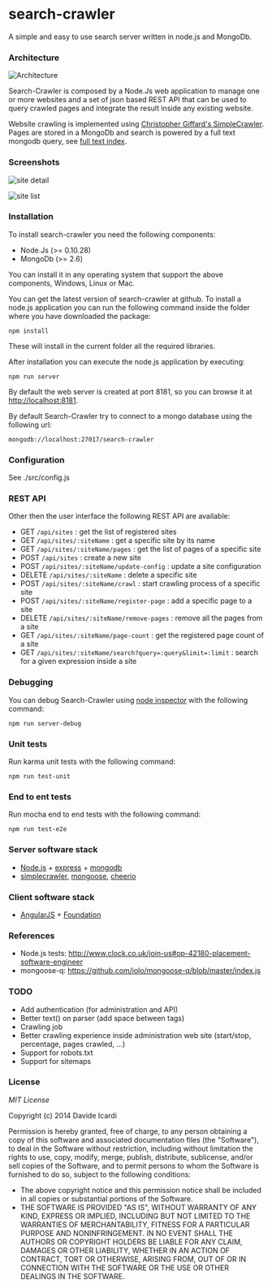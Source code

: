 search-crawler
==============

A simple and easy to use search server written in node.js and MongoDb.

### Architecture

![Architecture](https://raw.githubusercontent.com/davideicardi/search-crawler/master/docs/architecture.png)

Search-Crawler is composed by a Node.Js web application to manage one or more websites and a set of json based REST API that can be used to query crawled pages and integrate the result inside any existing website.

Website crawling is implemented using [Christopher Giffard's SimpleCrawler](https://github.com/cgiffard/node-simplecrawler). Pages are stored in a MongoDb and search is powered by a full text mongodb query, see [full text index](http://docs.mongodb.org/manual/core/index-text/).

### Screenshots

![site detail](https://raw.githubusercontent.com/davideicardi/search-crawler/master/docs/site-detail.png)

![site list](https://raw.githubusercontent.com/davideicardi/search-crawler/master/docs/site-list.png)

### Installation

To install search-crawler you need the following components:

- Node.Js (>= 0.10.28)
- MongoDb (>= 2.6)

You can install it in any operating system that support the above components, Windows, Linux or Mac.

You can get the latest version of search-crawler at github. 
To install a node.js application you can run the following command inside the folder 
where you have downloaded the package:

    npm install
    
These will install in the current folder all the required libraries.

After installation you can execute the node.js application by executing:

    npm run server

By default the web server is created at port 8181, so you can browse it at [http://localhost:8181](http://localhost:8181).

By default Search-Crawler try to connect to a mongo database using the following url: 

	mongodb://localhost:27017/search-crawler


### Configuration

See ./src/config.js

### REST API

Other then the user interface the following REST API are available:

- GET `/api/sites` : get the list of registered sites
- GET `/api/sites/:siteName` : get a specific site by its name
- GET `/api/sites/:siteName/pages` : get the list of pages of a specific site
- POST `/api/sites` : create a new site
- POST `/api/sites/:siteName/update-config` : update a site configuration
- DELETE `/api/sites/:siteName` : delete a specific site
- POST `/api/sites/:siteName/crawl` : start crawling process of a specific site
- POST `/api/sites/:siteName/register-page` : add a specific page to a site
- DELETE `/api/sites/:siteName/remove-pages` : remove all the pages from a site
- GET `/api/sites/:siteName/page-count` : get the registered page count of a site
- GET `/api/sites/:siteName/search?query=:query&limit=:limit` : search for a given expression inside a site

### Debugging

You can debug Search-Crawler using [node inspector](https://github.com/node-inspector/node-inspector) with the following command:

	npm run server-debug


### Unit tests

Run karma unit tests with the following command:

    npm run test-unit


### End to ent tests

Run mocha end to end tests with the following command:

    npm run test-e2e


### Server software stack

- [Node.js](http://nodejs.org/) + [express](http://expressjs.com/) + [mongodb](http://www.mongodb.org/)
- [simplecrawler](https://github.com/cgiffard/node-simplecrawler), [mongoose](http://mongoosejs.com/), [cheerio](https://github.com/cheeriojs/cheerio)

### Client software stack

- [AngularJS](https://angularjs.org/) + [Foundation](http://foundation.zurb.com/)

### References

- Node.js tests: http://www.clock.co.uk/join-us#op-42180-placement-software-engineer
- mongoose-q: https://github.com/iolo/mongoose-q/blob/master/index.js

### TODO

- Add authentication (for administration and API)
- Better text() on parser (add space between tags)
- Crawling job
- Better crawling experience inside administration web site (start/stop, percentage, pages crawled, ...)
- Support for robots.txt
- Support for sitemaps

### License

*MIT License* 

Copyright (c) 2014 Davide Icardi

Permission is hereby granted, free of charge, to any person obtaining a copy of this software and associated documentation files (the "Software"), to deal in the Software without restriction, including without limitation the rights to use, copy, modify, merge, publish, distribute, sublicense, and/or sell copies of the Software, and to permit persons to whom the Software is furnished to do so, subject to the following conditions:

- The above copyright notice and this permission notice shall be included in all copies or substantial portions of the Software.
- THE SOFTWARE IS PROVIDED "AS IS", WITHOUT WARRANTY OF ANY KIND, EXPRESS OR IMPLIED, INCLUDING BUT NOT LIMITED TO THE WARRANTIES OF MERCHANTABILITY, FITNESS FOR A PARTICULAR PURPOSE AND NONINFRINGEMENT. IN NO EVENT SHALL THE AUTHORS OR COPYRIGHT HOLDERS BE LIABLE FOR ANY CLAIM, DAMAGES OR OTHER LIABILITY, WHETHER IN AN ACTION OF CONTRACT, TORT OR OTHERWISE, ARISING FROM, OUT OF OR IN CONNECTION WITH THE SOFTWARE OR THE USE OR OTHER DEALINGS IN THE SOFTWARE.

 

